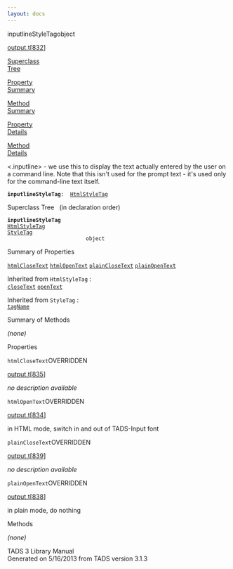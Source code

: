 ```yaml
---
layout: docs
---
```

<span class="title">inputlineStyleTag</span><span class="type">object</span>

[output.t](../file/output.t.html)\[[832](../source/output.t.html#832)\]

[Superclass  
Tree](#_SuperClassTree_)

[Property  
Summary](#_PropSummary_)

[Method  
Summary](#_MethodSummary_)

[Property  
Details](#_Properties_)

[Method  
Details](#_Methods_)



\<.inputline\> - we use this to display the text actually entered by the
user on a command line. Note that this isn't used for the prompt text -
it's used only for the command-line text itself.

**`inputlineStyleTag`**` :   `[`HtmlStyleTag`](../object/HtmlStyleTag.html)



<span id="_SuperClassTree_"></span>



<span class="hdln">Superclass Tree</span>   (in declaration order)



**`inputlineStyleTag`**  
[`HtmlStyleTag`](../object/HtmlStyleTag.html)  
[`StyleTag`](../object/StyleTag.html)  
`                         object`  
<span id="_PropSummary_"></span>



<span class="hdln">Summary of Properties</span>  



[`htmlCloseText`](#htmlCloseText) [`htmlOpenText`](#htmlOpenText) [`plainCloseText`](#plainCloseText) [`plainOpenText`](#plainOpenText)

Inherited from `HtmlStyleTag` :  
[`closeText`](../object/HtmlStyleTag.html#closeText) [`openText`](../object/HtmlStyleTag.html#openText)

Inherited from `StyleTag` :  
[`tagName`](../object/StyleTag.html#tagName)

<span id="_MethodSummary_"></span>



<span class="hdln">Summary of Methods</span>  









*(none)* <span id="_Properties_"></span>



<span class="hdln">Properties</span>  



<span id="htmlCloseText"></span>

`htmlCloseText`<span class="rem">OVERRIDDEN</span>

[output.t](../file/output.t.html)\[[835](../source/output.t.html#835)\]



*no description available*



<span id="htmlOpenText"></span>

`htmlOpenText`<span class="rem">OVERRIDDEN</span>

[output.t](../file/output.t.html)\[[834](../source/output.t.html#834)\]



in HTML mode, switch in and out of TADS-Input font



<span id="plainCloseText"></span>

`plainCloseText`<span class="rem">OVERRIDDEN</span>

[output.t](../file/output.t.html)\[[839](../source/output.t.html#839)\]



*no description available*



<span id="plainOpenText"></span>

`plainOpenText`<span class="rem">OVERRIDDEN</span>

[output.t](../file/output.t.html)\[[838](../source/output.t.html#838)\]



in plain mode, do nothing



<span id="_Methods_"></span>



<span class="hdln">Methods</span>  



*(none)*



TADS 3 Library Manual  
Generated on 5/16/2013 from TADS version 3.1.3


